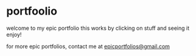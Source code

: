 # portfoolio
welcome to my epic portfolio
this works by clicking on stuff and seeing it
enjoy!

for more epic portfolios, contact me at epicportfolios@gmail.com
